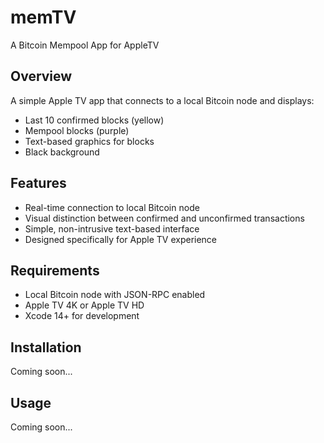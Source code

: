 # memTV
A Bitcoin Mempool App for AppleTV

## Overview
A simple Apple TV app that connects to a local Bitcoin node and displays:
- Last 10 confirmed blocks (yellow)
- Mempool blocks (purple)
- Text-based graphics for blocks
- Black background

## Features
- Real-time connection to local Bitcoin node
- Visual distinction between confirmed and unconfirmed transactions
- Simple, non-intrusive text-based interface
- Designed specifically for Apple TV experience

## Requirements
- Local Bitcoin node with JSON-RPC enabled
- Apple TV 4K or Apple TV HD
- Xcode 14+ for development

## Installation
Coming soon...

## Usage
Coming soon...
